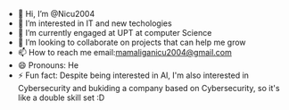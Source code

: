 - 👋 Hi, I’m @Nicu2004
- 👀 I’m interested in IT and new techologies
- 🌱 I’m currently engaged at UPT at computer Science
- 💞️ I’m looking to collaborate on projects that can help me grow
- 📫 How to reach me email:mamaliganicu2004@gmail.com
- 😄 Pronouns: He
- ⚡ Fun fact: Despite being interested in AI, I'm also interested in Cybersecurity and bukiding a company based on Cybersecurity, so it's like a double skill set :D

<!---
Nicu2004/Nicu2004 is a ✨ special ✨ repository because its `README.md` (this file) appears on your GitHub profile.
You can click the Preview link to take a look at your changes.
--->
